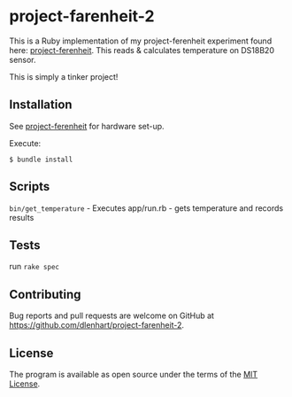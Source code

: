# project-farenheit-2

This is a Ruby implementation of my project-ferenheit experiment found here: [project-ferenheit](https://github.com/dlenhart/project-farenheit). This reads & calculates temperature on DS18B20 sensor.

This is simply a tinker project!

## Installation

See [project-ferenheit](https://github.com/dlenhart/project-farenheit) for hardware set-up.

Execute:

    $ bundle install


## Scripts

`bin/get_temperature` - Executes app/run.rb - gets temperature and records results


## Tests

run `rake spec`

## Contributing

Bug reports and pull requests are welcome on GitHub at https://github.com/dlenhart/project-farenheit-2.

## License

The program is available as open source under the terms of the [MIT License](https://opensource.org/licenses/MIT).
